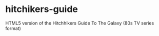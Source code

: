hitchikers-guide
================

HTML5 version of the Hitchhikers Guide To The Galaxy (80s TV series format)